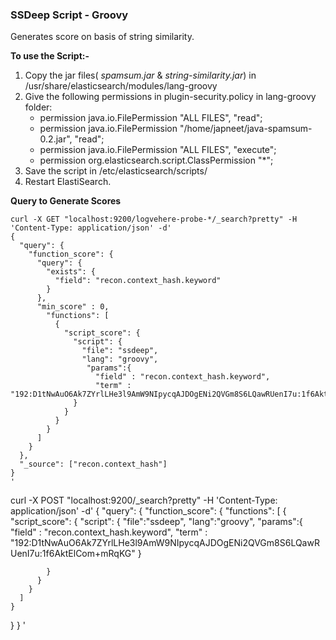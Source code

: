 ### SSDeep Script - Groovy
Generates score on basis of string similarity. 

**To use the Script:-**
1. Copy the jar files( *spamsum.jar* & *string-similarity.jar*) in /usr/share/elasticsearch/modules/lang-groovy
2. Give the following permissions in plugin-security.policy in lang-groovy folder:
   - permission java.io.FilePermission "ALL FILES", "read"; 
   - permission java.io.FilePermission "/home/japneet/java-spamsum-0.2.jar", "read";
   - permission java.io.FilePermission "ALL FILES", "execute";
   - permission org.elasticsearch.script.ClassPermission "*";
3. Save the script in /etc/elasticsearch/scripts/
4. Restart ElastiSearch.

**Query to Generate Scores**
```
curl -X GET "localhost:9200/logvehere-probe-*/_search?pretty" -H 'Content-Type: application/json' -d'
{
  "query": {
    "function_score": {
      "query": {
        "exists": {
          "field": "recon.context_hash.keyword"
        }
      },
      "min_score" : 0,
        "functions": [
          {
            "script_score": {
              "script": {
                "file": "ssdeep",
                "lang": "groovy",
                 "params":{
                   "field" : "recon.context_hash.keyword",
                   "term" : "192:D1tNwAuO6Ak7ZYrlLHe3l9AmW9NIpycqAJDOgENi2QVGm8S6LQawRUenI7u:1f6AktElCom+mRqKG"
              }
            }
          }
        }
      ]
    }
  },
  "_source": ["recon.context_hash"]
}
' 
```

curl -X POST "localhost:9200/_search?pretty" -H 'Content-Type: application/json' -d'
{
  "query": {
    "function_score": {
      "functions": [
        {
          "script_score": {
            "script": {
                "file":"ssdeep",
                "lang":"groovy",
                "params":{
                  "field" : "recon.context_hash.keyword",
                  "term" : "192:D1tNwAuO6Ak7ZYrlLHe3l9AmW9NIpycqAJDOgENi2QVGm8S6LQawRUenI7u:1f6AktElCom+mRqKG"
                }

            }
          }
        }
      ]
    }
  }
}
'


```

